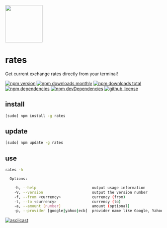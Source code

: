 <img src="http://www.gradworthy.co/assets/flat-cash-6ced839afa615b1ef94f75efa9c019a9.png" width="120">

# rates
Get current exchange rates directly from your terminal!

[![npm version][npm-image]][npm-url]
[![npm downloads monthly][dm-image]][dm-url]
[![npm downloads total][dt-image]][dt-url]
[![npm dependencies][dep-image]][dep-url]
[![npm devDependencies][devdep-image]][devdep-url]
[![github license][license-image]][license-url]

## install

```bash
[sudo] npm install -g rates
```

## update

```bash
[sudo] npm update -g rates
```

## use

```bash
rates -h

  Options:

    -h, --help                         output usage information
    -V, --version                      output the version number
    -f, --from <currency>              currency (from)
    -t, --to <currency>                currency (to)
    -a, --amount [number]              amount (optional)
    -p, --provider [google|yahoo|ecb]  provider name like Google, Yahoo, European Central Bank (optional)
```

[![asciicast](https://asciinema.org/a/35786.png)](https://asciinema.org/a/35786)


[npm-image]: https://img.shields.io/npm/v/rates.svg?style=flat-square
[npm-url]: https://www.npmjs.com/package/rates
[dm-image]: https://img.shields.io/npm/dm/rates.svg?style=flat-square
[dm-url]: https://www.npmjs.com/package/rates
[dt-image]: https://img.shields.io/npm/dt/rates.svg?style=flat-square
[dt-url]: https://www.npmjs.com/package/rates
[dep-image]: https://img.shields.io/david/smtaydemir/rates.svg?style=flat-square
[dep-url]: https://github.com/smtaydemir/rates
[devdep-image]: https://img.shields.io/david/dev/smtaydemir/rates.svg?style=flat-square
[devdep-url]: https://github.com/smtaydemir/rates
[license-image]: https://img.shields.io/npm/l/rates.svg?style=flat-square
[license-url]: https://opensource.org/licenses/MIT
